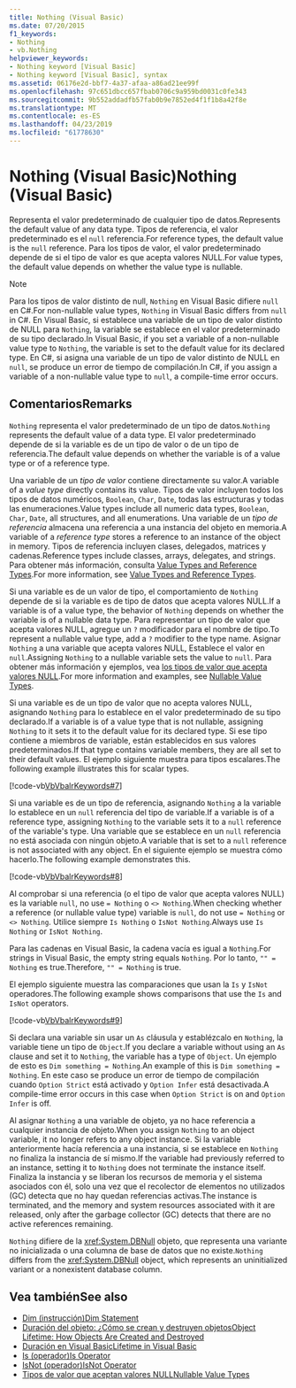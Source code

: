 ```yaml
---
title: Nothing (Visual Basic)
ms.date: 07/20/2015
f1_keywords:
- Nothing
- vb.Nothing
helpviewer_keywords:
- Nothing keyword [Visual Basic]
- Nothing keyword [Visual Basic], syntax
ms.assetid: 06176e2d-bbf7-4a37-afaa-a86ad21ee99f
ms.openlocfilehash: 97c651dbcc657fbab0706c9a959bd0031c0fe343
ms.sourcegitcommit: 9b552addadfb57fab0b9e7852ed4f1f1b8a42f8e
ms.translationtype: MT
ms.contentlocale: es-ES
ms.lasthandoff: 04/23/2019
ms.locfileid: "61778630"
---
```

# <a name="nothing-visual-basic"></a><span data-ttu-id="82a7a-102">Nothing (Visual Basic)</span><span class="sxs-lookup"><span data-stu-id="82a7a-102">Nothing (Visual Basic)</span></span>
<span data-ttu-id="82a7a-103">Representa el valor predeterminado de cualquier tipo de datos.</span><span class="sxs-lookup"><span data-stu-id="82a7a-103">Represents the default value of any data type.</span></span> <span data-ttu-id="82a7a-104">Tipos de referencia, el valor predeterminado es el `null` referencia.</span><span class="sxs-lookup"><span data-stu-id="82a7a-104">For reference types, the default value is the `null` reference.</span></span> <span data-ttu-id="82a7a-105">Para los tipos de valor, el valor predeterminado depende de si el tipo de valor es que acepta valores NULL.</span><span class="sxs-lookup"><span data-stu-id="82a7a-105">For value types, the default value depends on whether the value type is nullable.</span></span>  
  
> [!NOTE]
>  <span data-ttu-id="82a7a-106">Para los tipos de valor distinto de null, `Nothing` en Visual Basic difiere `null` en C#.</span><span class="sxs-lookup"><span data-stu-id="82a7a-106">For non-nullable value types, `Nothing` in Visual Basic differs from `null` in C#.</span></span> <span data-ttu-id="82a7a-107">En Visual Basic, si establece una variable de un tipo de valor distinto de NULL para `Nothing`, la variable se establece en el valor predeterminado de su tipo declarado.</span><span class="sxs-lookup"><span data-stu-id="82a7a-107">In Visual Basic, if you set a variable of a non-nullable value type to `Nothing`, the variable is set to the default value for its declared type.</span></span> <span data-ttu-id="82a7a-108">En C#, si asigna una variable de un tipo de valor distinto de NULL en `null`, se produce un error de tiempo de compilación.</span><span class="sxs-lookup"><span data-stu-id="82a7a-108">In C#, if you assign a variable of a non-nullable value type to `null`, a compile-time error occurs.</span></span>  
  
## <a name="remarks"></a><span data-ttu-id="82a7a-109">Comentarios</span><span class="sxs-lookup"><span data-stu-id="82a7a-109">Remarks</span></span>  
 <span data-ttu-id="82a7a-110">`Nothing` representa el valor predeterminado de un tipo de datos.</span><span class="sxs-lookup"><span data-stu-id="82a7a-110">`Nothing` represents the default value of a data type.</span></span> <span data-ttu-id="82a7a-111">El valor predeterminado depende de si la variable es de un tipo de valor o de un tipo de referencia.</span><span class="sxs-lookup"><span data-stu-id="82a7a-111">The default value depends on whether the variable is of a value type or of a reference type.</span></span>  
  
 <span data-ttu-id="82a7a-112">Una variable de un *tipo de valor* contiene directamente su valor.</span><span class="sxs-lookup"><span data-stu-id="82a7a-112">A variable of a *value type* directly contains its value.</span></span> <span data-ttu-id="82a7a-113">Tipos de valor incluyen todos los tipos de datos numéricos, `Boolean`, `Char`, `Date`, todas las estructuras y todas las enumeraciones.</span><span class="sxs-lookup"><span data-stu-id="82a7a-113">Value types include all numeric data types, `Boolean`, `Char`, `Date`, all structures, and all enumerations.</span></span> <span data-ttu-id="82a7a-114">Una variable de un *tipo de referencia* almacena una referencia a una instancia del objeto en memoria.</span><span class="sxs-lookup"><span data-stu-id="82a7a-114">A variable of a *reference type* stores a reference to an instance of the object in memory.</span></span> <span data-ttu-id="82a7a-115">Tipos de referencia incluyen clases, delegados, matrices y cadenas.</span><span class="sxs-lookup"><span data-stu-id="82a7a-115">Reference types include classes, arrays, delegates, and strings.</span></span> <span data-ttu-id="82a7a-116">Para obtener más información, consulta [Value Types and Reference Types](../../visual-basic/programming-guide/language-features/data-types/value-types-and-reference-types.md).</span><span class="sxs-lookup"><span data-stu-id="82a7a-116">For more information, see [Value Types and Reference Types](../../visual-basic/programming-guide/language-features/data-types/value-types-and-reference-types.md).</span></span>  
  
 <span data-ttu-id="82a7a-117">Si una variable es de un valor de tipo, el comportamiento de `Nothing` depende de si la variable es de tipo de datos que acepta valores NULL.</span><span class="sxs-lookup"><span data-stu-id="82a7a-117">If a variable is of a value type, the behavior of `Nothing` depends on whether the variable is of a nullable data type.</span></span> <span data-ttu-id="82a7a-118">Para representar un tipo de valor que acepta valores NULL, agregue un `?` modificador para el nombre de tipo.</span><span class="sxs-lookup"><span data-stu-id="82a7a-118">To represent a nullable value type, add a `?` modifier to the type name.</span></span> <span data-ttu-id="82a7a-119">Asignar `Nothing` a una variable que acepta valores NULL, Establece el valor en `null`.</span><span class="sxs-lookup"><span data-stu-id="82a7a-119">Assigning `Nothing` to a nullable variable sets the value to `null`.</span></span> <span data-ttu-id="82a7a-120">Para obtener más información y ejemplos, vea [los tipos de valor que acepta valores NULL](../../visual-basic/programming-guide/language-features/data-types/nullable-value-types.md).</span><span class="sxs-lookup"><span data-stu-id="82a7a-120">For more information and examples, see [Nullable Value Types](../../visual-basic/programming-guide/language-features/data-types/nullable-value-types.md).</span></span>  
  
 <span data-ttu-id="82a7a-121">Si una variable es de un tipo de valor que no acepta valores NULL, asignando `Nothing` para lo establece en el valor predeterminado de su tipo declarado.</span><span class="sxs-lookup"><span data-stu-id="82a7a-121">If a variable is of a value type that is not nullable, assigning `Nothing` to it sets it to the default value for its declared type.</span></span> <span data-ttu-id="82a7a-122">Si ese tipo contiene a miembros de variable, están establecidos en sus valores predeterminados.</span><span class="sxs-lookup"><span data-stu-id="82a7a-122">If that type contains variable members, they are all set to their default values.</span></span> <span data-ttu-id="82a7a-123">El ejemplo siguiente muestra para tipos escalares.</span><span class="sxs-lookup"><span data-stu-id="82a7a-123">The following example illustrates this for scalar types.</span></span>  
  
 [!code-vb[VbVbalrKeywords#7](~/samples/snippets/visualbasic/VS_Snippets_VBCSharp/VbVbalrKeywords/VB/Class2.vb#7)]  
  
 <span data-ttu-id="82a7a-124">Si una variable es de un tipo de referencia, asignando `Nothing` a la variable lo establece en un `null` referencia del tipo de variable.</span><span class="sxs-lookup"><span data-stu-id="82a7a-124">If a variable is of a reference type, assigning `Nothing` to the variable sets it to a `null` reference of the variable's type.</span></span> <span data-ttu-id="82a7a-125">Una variable que se establece en un `null` referencia no está asociada con ningún objeto.</span><span class="sxs-lookup"><span data-stu-id="82a7a-125">A variable that is set to a `null` reference is not associated with any object.</span></span> <span data-ttu-id="82a7a-126">En el siguiente ejemplo se muestra cómo hacerlo.</span><span class="sxs-lookup"><span data-stu-id="82a7a-126">The following example demonstrates this.</span></span>  
  
 [!code-vb[VbVbalrKeywords#8](~/samples/snippets/visualbasic/VS_Snippets_VBCSharp/VbVbalrKeywords/VB/class3.vb#8)]  
  
 <span data-ttu-id="82a7a-127">Al comprobar si una referencia (o el tipo de valor que acepta valores NULL) es la variable `null`, no use `= Nothing` o `<> Nothing`.</span><span class="sxs-lookup"><span data-stu-id="82a7a-127">When checking whether a reference (or nullable value type) variable is `null`, do not use `= Nothing` or `<> Nothing`.</span></span> <span data-ttu-id="82a7a-128">Utilice siempre `Is Nothing` o `IsNot Nothing`.</span><span class="sxs-lookup"><span data-stu-id="82a7a-128">Always use `Is Nothing` or `IsNot Nothing`.</span></span>  
  
 <span data-ttu-id="82a7a-129">Para las cadenas en Visual Basic, la cadena vacía es igual a `Nothing`.</span><span class="sxs-lookup"><span data-stu-id="82a7a-129">For strings in Visual Basic, the empty string equals `Nothing`.</span></span> <span data-ttu-id="82a7a-130">Por lo tanto, `"" = Nothing` es true.</span><span class="sxs-lookup"><span data-stu-id="82a7a-130">Therefore, `"" = Nothing` is true.</span></span>  
  
 <span data-ttu-id="82a7a-131">El ejemplo siguiente muestra las comparaciones que usan la `Is` y `IsNot` operadores.</span><span class="sxs-lookup"><span data-stu-id="82a7a-131">The following example shows comparisons that use the `Is` and `IsNot` operators.</span></span>  
  
 [!code-vb[VbVbalrKeywords#9](~/samples/snippets/visualbasic/VS_Snippets_VBCSharp/VbVbalrKeywords/VB/Class4.vb#9)]  
  
 <span data-ttu-id="82a7a-132">Si declara una variable sin usar un `As` cláusula y establézcalo en `Nothing`, la variable tiene un tipo de `Object`.</span><span class="sxs-lookup"><span data-stu-id="82a7a-132">If you declare a variable without using an `As` clause and set it to `Nothing`, the variable has a type of `Object`.</span></span> <span data-ttu-id="82a7a-133">Un ejemplo de esto es `Dim something = Nothing`.</span><span class="sxs-lookup"><span data-stu-id="82a7a-133">An example of this is `Dim something = Nothing`.</span></span> <span data-ttu-id="82a7a-134">En este caso se produce un error de tiempo de compilación cuando `Option Strict` está activado y `Option Infer` está desactivada.</span><span class="sxs-lookup"><span data-stu-id="82a7a-134">A compile-time error occurs in this case when `Option Strict` is on and `Option Infer` is off.</span></span>  
  
 <span data-ttu-id="82a7a-135">Al asignar `Nothing` a una variable de objeto, ya no hace referencia a cualquier instancia de objeto.</span><span class="sxs-lookup"><span data-stu-id="82a7a-135">When you assign `Nothing` to an object variable, it no longer refers to any object instance.</span></span> <span data-ttu-id="82a7a-136">Si la variable anteriormente hacía referencia a una instancia, si se establece en `Nothing` no finaliza la instancia de sí mismo.</span><span class="sxs-lookup"><span data-stu-id="82a7a-136">If the variable had previously referred to an instance, setting it to `Nothing` does not terminate the instance itself.</span></span> <span data-ttu-id="82a7a-137">Finaliza la instancia y se liberan los recursos de memoria y el sistema asociados con él, solo una vez que el recolector de elementos no utilizados (GC) detecta que no hay quedan referencias activas.</span><span class="sxs-lookup"><span data-stu-id="82a7a-137">The instance is terminated, and the memory and system resources associated with it are released, only after the garbage collector (GC) detects that there are no active references remaining.</span></span>  
  
 <span data-ttu-id="82a7a-138">`Nothing` difiere de la <xref:System.DBNull> objeto, que representa una variante no inicializada o una columna de base de datos que no existe.</span><span class="sxs-lookup"><span data-stu-id="82a7a-138">`Nothing` differs from the <xref:System.DBNull> object, which represents an uninitialized variant or a nonexistent database column.</span></span>  
  
## <a name="see-also"></a><span data-ttu-id="82a7a-139">Vea también</span><span class="sxs-lookup"><span data-stu-id="82a7a-139">See also</span></span>

- [<span data-ttu-id="82a7a-140">Dim (instrucción)</span><span class="sxs-lookup"><span data-stu-id="82a7a-140">Dim Statement</span></span>](../../visual-basic/language-reference/statements/dim-statement.md)
- [<span data-ttu-id="82a7a-141">Duración del objeto: ¿Cómo se crean y destruyen objetos</span><span class="sxs-lookup"><span data-stu-id="82a7a-141">Object Lifetime: How Objects Are Created and Destroyed</span></span>](../../visual-basic/programming-guide/language-features/objects-and-classes/object-lifetime-how-objects-are-created-and-destroyed.md)
- [<span data-ttu-id="82a7a-142">Duración en Visual Basic</span><span class="sxs-lookup"><span data-stu-id="82a7a-142">Lifetime in Visual Basic</span></span>](../../visual-basic/programming-guide/language-features/declared-elements/lifetime.md)
- [<span data-ttu-id="82a7a-143">Is (operador)</span><span class="sxs-lookup"><span data-stu-id="82a7a-143">Is Operator</span></span>](../../visual-basic/language-reference/operators/is-operator.md)
- [<span data-ttu-id="82a7a-144">IsNot (operador)</span><span class="sxs-lookup"><span data-stu-id="82a7a-144">IsNot Operator</span></span>](../../visual-basic/language-reference/operators/isnot-operator.md)
- [<span data-ttu-id="82a7a-145">Tipos de valor que aceptan valores NULL</span><span class="sxs-lookup"><span data-stu-id="82a7a-145">Nullable Value Types</span></span>](../../visual-basic/programming-guide/language-features/data-types/nullable-value-types.md)
